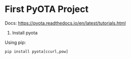 # First PyOTA Project 

Docs: https://pyota.readthedocs.io/en/latest/tutorials.html



1. Install pyota

Using pip:

    pip install pyota[ccurl,pow]
